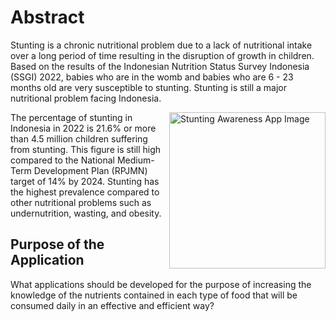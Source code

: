 # Abstract

Stunting is a chronic nutritional problem due to a lack of nutritional intake over a long period of time resulting in the disruption of growth in children. Based on the results of the Indonesian Nutrition Status Survey Indonesia (SSGI) 2022, babies who are in the womb and babies who are 6 - 23 months old are very susceptible to stunting. Stunting is still a major nutritional problem facing Indonesia. 

<div style="float: center;">
    <img align="right" src="https://i.ibb.co/H2y0Q24/Gizi-Sight-Presentation-APKv2.png" alt="Stunting Awareness App Image" width="250" height="250">
</div>

The percentage of stunting in Indonesia in 2022 is 21.6% or more than 4.5 million children suffering from stunting. This figure is still high compared to the National Medium-Term Development Plan (RPJMN) target of 14% by 2024. Stunting has the highest prevalence compared to other nutritional problems such as undernutrition, wasting, and obesity.

## Purpose of the Application

What applications should be developed for the purpose of increasing the knowledge of the nutrients contained in each type of food that will be consumed daily in an effective and efficient way?
